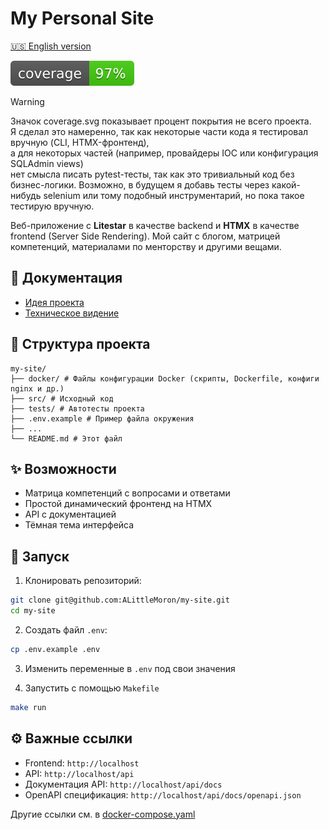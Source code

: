# My Personal Site

[🇺🇸 English version](./README.md)

![coverage](./coverage.svg)

> [!WARNING]
> Значок coverage.svg показывает процент покрытия не всего проекта.  
> Я сделал это намеренно, так как некоторые части кода я тестировал вручную (CLI, HTMX-фронтенд),  
> а для некоторых частей (например, провайдеры IOC или конфигурация SQLAdmin views)  
> нет смысла писать pytest-тесты, так как это тривиальный код без бизнес-логики. Возможно, в
> будущем я добавь тесты через какой-нибудь selenium или тому подобный инструментарий, но пока
> такое тестирую вручную.

Веб-приложение с **Litestar** в качестве backend и **HTMX** в качестве frontend (Server Side
Rendering). Мой сайт с блогом, матрицей компетенций, материалами по менторству и другими вещами.

## 📖 Документация

- [Идея проекта](docs/idea.md)  
- [Техническое видение](docs/vision.md) 

## 📂 Структура проекта

```
my-site/
├── docker/ # Файлы конфигурации Docker (скрипты, Dockerfile, конфиги nginx и др.)
├── src/ # Исходный код
├── tests/ # Автотесты проекта
├── .env.example # Пример файла окружения
├── ...
└── README.md # Этот файл
```

## ✨ Возможности

- Матрица компетенций с вопросами и ответами  
- Простой динамический фронтенд на HTMX  
- API с документацией  
- Тёмная тема интерфейса  

## 🚀 Запуск

1. Клонировать репозиторий:
```bash
git clone git@github.com:ALittleMoron/my-site.git
cd my-site
```

2. Создать файл `.env`:
```bash
cp .env.example .env
```

3. Изменить переменные в `.env` под свои значения

4. Запустить с помощью `Makefile`
```bash
make run
```

## ⚙️ Важные ссылки

- Frontend: `http://localhost`
- API: `http://localhost/api`
- Документация API: `http://localhost/api/docs`
- OpenAPI спецификация: `http://localhost/api/docs/openapi.json`

Другие ссылки см. в [docker-compose.yaml](./docker-compose.yml)

